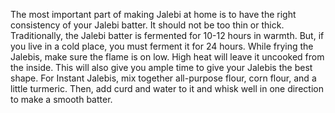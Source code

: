 The most important part of making Jalebi at home is to have the right consistency of your Jalebi batter. It should not be too thin or thick.
Traditionally, the Jalebi batter is fermented for 10-12 hours in warmth. But, if you live in a cold place, you must ferment it for 24 hours.
While frying the Jalebis, make sure the flame is on low. High heat will leave it uncooked from the inside. This will also give you ample time to give your Jalebis the best shape.
For Instant Jalebis, mix together all-purpose flour, corn flour, and a little turmeric. Then, add curd and water to it and whisk well in one direction to make a smooth batter.